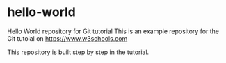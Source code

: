# hello-world
Hello World repository for Git tutorial
This is an example repository for the Git tutoial on https://www.w3schools.com

This repository is built step by step in the tutorial. 


